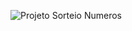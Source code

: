 ![Projeto Sorteio Numeros](https://github.com/user-attachments/assets/11483cc0-4f7b-40b6-8747-f1b287963b4c)
